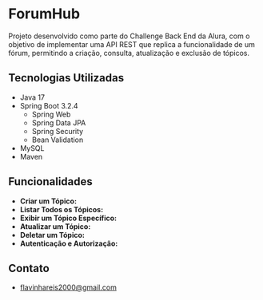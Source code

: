 # ForumHub

Projeto desenvolvido como parte do Challenge Back End da Alura, com o objetivo de implementar uma API REST que replica a funcionalidade de um fórum, permitindo a criação, consulta, atualização e exclusão de tópicos.

## Tecnologias Utilizadas

- Java 17  
- Spring Boot 3.2.4  
  - Spring Web  
  - Spring Data JPA  
  - Spring Security  
  - Bean Validation  
- MySQL  
- Maven

## Funcionalidades

- **Criar um Tópico:** 
- **Listar Todos os Tópicos:** 
- **Exibir um Tópico Específico:** 
- **Atualizar um Tópico:** 
- **Deletar um Tópico:** 
- **Autenticação e Autorização:** 


## Contato

- flavinhareis2000@gmail.com
